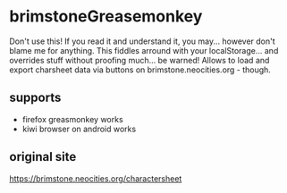 # brimstoneGreasemonkey

Don't use this! If you read it and understand it, you may... however don't blame me for anything. This fiddles arround
with your localStorage... and overrides stuff without proofing much... be warned!
Allows to load and export charsheet data via buttons on brimstone.neocities.org - though.


## supports
 - firefox greasmonkey works
 - kiwi browser on android works 


## original site 
https://brimstone.neocities.org/charactersheet

